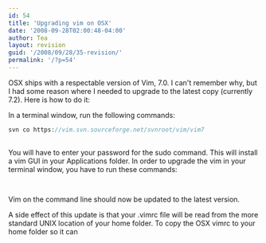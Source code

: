 ```yaml
---
id: 54
title: 'Upgrading vim on OSX'
date: '2008-09-28T02:00:48-04:00'
author: Tea
layout: revision
guid: '/2008/09/28/35-revision/'
permalink: '/?p=54'
---
```


OSX ships with a respectable version of Vim, 7.0. I can't remember why, but I had some reason where I needed to upgrade to the latest copy (currently 7.2). Here is how to do it:

In a terminal window, run the following commands:

```php
svn co https://vim.svn.sourceforge.net/svnroot/vim/vim7
 
```

  
You will have to enter your password for the sudo command. This will install a vim GUI in your Applications folder. In order to upgrade the vim in your terminal window, you have to run these commands:

```php
 
```

Vim on the command line should now be updated to the latest version.

A side effect of this update is that your .vimrc file will be read from the more standard UNIX location of your home folder. To copy the OSX vimrc to your home folder so it can